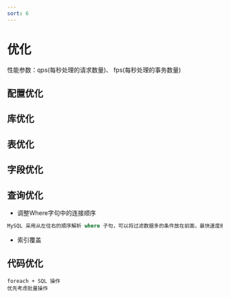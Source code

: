 ```yaml
---
sort: 6
---
```


# 优化

性能参数：qps(每秒处理的请求数量)、 fps(每秒处理的事务数量)

## 配置优化

## 库优化

## 表优化

## 字段优化

## 查询优化

* 调整Where字句中的连接顺序

```sql
MySQL 采用从左往右的顺序解析 where 子句，可以将过滤数据多的条件放在前面，最快速度缩小结果集。
```

* 索引覆盖

## 代码优化

```danger
foreach + SQL 操作
优先考虑批量操作
```